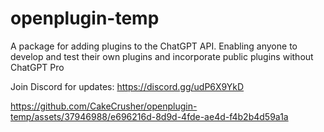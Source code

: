 # openplugin-temp
A package for adding plugins to the ChatGPT API. Enabling anyone to develop and test their own plugins and incorporate public plugins without ChatGPT Pro

Join Discord for updates: https://discord.gg/udP6X9YkD

https://github.com/CakeCrusher/openplugin-temp/assets/37946988/e696216d-8d9d-4fde-ae4d-f4b2b4d59a1a
